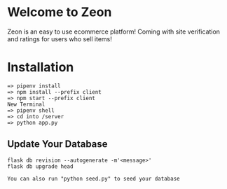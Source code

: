 # Welcome to Zeon

Zeon is an easy to use ecommerce platform! Coming with site verification and ratings for users who sell items!


# Installation


````
=> pipenv install
=> npm install --prefix client
=> npm start --prefix client
New Terminal
=> pipenv shell 
=> cd into /server 
=> python app.py
````


## Update Your Database

````
flask db revision --autogenerate -m'<message>' 
flask db upgrade head

You can also run "python seed.py" to seed your database
````